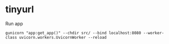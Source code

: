 # tinyurl

Run app
```shell
gunicorn "app:get_app()" --chdir src/ --bind localhost:8080 --worker-class uvicorn.workers.UvicornWorker --reload  
```